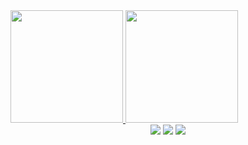 <div>
  <a href="https://github.com/juuwes">
    <img height="180em" src="https://github-readme-stats.vercel.app/api?username=juuwes&show_icons=true&theme=dracula&include_all_commits=true&count_private=true"/>
  <img height="180em" src="https://github-readme-stats.vercel.app/api/top-langs/?username=juuwes&layout=compact&langs_count=7&theme=dracula"/>
</div>
  
 <div align="center"> 
 <a href="https://instagram.com/juuwes" target="_blank"><img src="https://img.shields.io/badge/-Instagram-%23E4405F?style=for-the-badge&logo=instagram&logoColor=white" target="_blank"></a>
 <a href = "mailto:contatosilvajuliana@gmail.com"><img src="https://img.shields.io/badge/-Gmail-%23333?style=for-the-badge&logo=gmail&logoColor=white" target="_blank"></a>
 <a href="https://www.linkedin.com/in/contatosilvajuliana" target="_blank"><img src="https://img.shields.io/badge/-LinkedIn-%230077B5?style=for-the-badge&logo=linkedin&logoColor=white" target="_blank"></a> 
